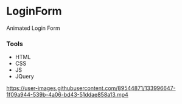 # LoginForm
Animated Login Form
<h3>Tools</h3>
<ul>
  <li>HTML</li>
  <li>CSS</li>
  <li>JS</li>
  <li>JQuery</li>
</ul>


https://user-images.githubusercontent.com/89544871/133996647-1f09a944-539b-4a06-bd43-51ddae858a13.mp4

